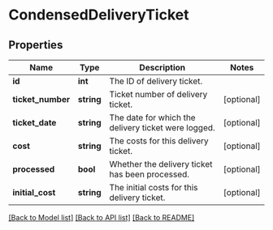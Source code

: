 # CondensedDeliveryTicket

## Properties
Name | Type | Description | Notes
------------ | ------------- | ------------- | -------------
**id** | **int** | The ID of delivery ticket. | 
**ticket_number** | **string** | Ticket number of delivery ticket. | [optional] 
**ticket_date** | **string** | The date for which the delivery ticket were logged. | [optional] 
**cost** | **string** | The costs for this delivery ticket. | [optional] 
**processed** | **bool** | Whether the delivery ticket has been processed. | [optional] 
**initial_cost** | **string** | The initial costs for this delivery ticket. | [optional] 

[[Back to Model list]](../README.md#documentation-for-models) [[Back to API list]](../README.md#documentation-for-api-endpoints) [[Back to README]](../README.md)


